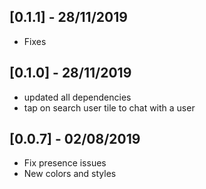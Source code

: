 ## [0.1.1] - 28/11/2019

- Fixes

## [0.1.0] - 28/11/2019

- updated all dependencies
- tap on search user tile to chat with a user

## [0.0.7] - 02/08/2019

- Fix presence issues
- New colors and styles
